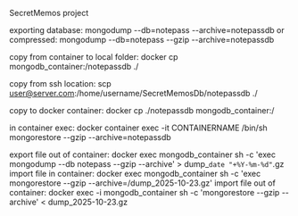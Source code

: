 SecretMemos project

exporting database:
mongodump --db=notepass --archive=notepassdb
or compressed:
mongodump --db=notepass --gzip --archive=notepassdb

copy from container to local folder:
docker cp mongodb_container:/notepassdb ./

copy from ssh location:
scp user@server.com:/home/username/SecretMemosDb/notepassdb ./

copy to docker container:
docker cp ./notepassdb mongodb_container:/

in container exec:
docker container exec -it CONTAINERNAME /bin/sh
mongorestore --gzip --archive=notepassdb 


export file out of container:
docker exec mongodb_container sh -c 'exec mongodump --db notepass --gzip --archive' > dump_`date "+%Y-%m-%d"`.gz
import file in container:
docker exec mongodb_container sh -c 'exec mongorestore --gzip --archive=/dump_2025-10-23.gz'
import file out of container:
docker exec -i mongodb_container sh -c 'mongorestore --gzip --archive' < dump_2025-10-23.gz
